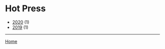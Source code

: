 # Hot Press

  * [2020](./hot-press-2020.md/) (1)
  * [2019](./hot-press-2019.md/) (1)
----

[Home](../)

